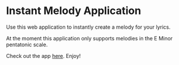 # Instant Melody Application

Use this web application to instantly create a melody for your lyrics.

At the moment this application only supports melodies in the E Minor pentatonic scale.

Check out the app [here](https://instant-melody.glitch.me/). Enjoy!


